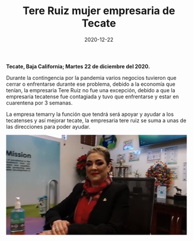 ﻿---
layout: blog
title:  "Tere Ruiz mujer empresaria de Tecate"
date:   2020-12-22
categories: tecate
permalink: /:categories/:title:output_ext
image: /img/cnr/2020-12-22-tere-ruiz.PNG
alt: "Tere Ruiz mujer empresaria de Tecate"
autor: 
---


**Tecate, Baja California; Martes 22 de diciembre del 2020.**


Durante la contingencia por la pandemia varios negocios tuvieron que cerrar o enfrentarse durante ese problema, debido a la economía que tenían, la empresaria Tere Ruiz no fue una excepción, debido a que la empresaria tecatense fue contagiada y tuvo que enfrentarse y estar en cuarentena por 3 semanas.


La empresa temarry la función que tendrá será apoyar y ayudar a los tecatenses y así mejorar tecate, la empresaria tere ruiz se suma a unas de las direcciones para poder ayudar.

<div id="carouselExampleSlidesOnly" class="carousel slide" data-ride="carousel">
  <div class="carousel-inner">
    <div class="carousel-item active">
       <img class="d-block w-100" src="/img/cnr/2020-12-22-tere-ruiz.PNG" loading="lazy"  alt="Tere Ruiz mujer empresaria de Tecate">
    </div>
  </div>
</div>